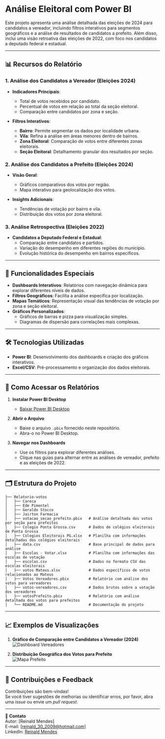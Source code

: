 # Análise Eleitoral com Power BI  

Este projeto apresenta uma análise detalhada das eleições de 2024 para candidatos a vereador, incluindo filtros interativos para segmentos geográficos e a análise de resultados de candidatos a prefeito. Além disso, inclui uma visão retroativa das eleições de 2022, com foco nos candidatos a deputado federal e estadual.  

---

## 📊 **Recursos do Relatório**  

### 1. **Análise dos Candidatos a Vereador (Eleições 2024)**  
- **Indicadores Principais**:  
  - Total de votos recebidos por candidato.  
  - Percentual de votos em relação ao total da seção eleitoral.  
  - Comparação entre candidatos por zona e seção.  

- **Filtros Interativos**:  
  - **Bairro**: Permite segmentar os dados por localidade urbana.  
  - **Vila**: Refina a análise em áreas menores dentro de bairros.  
  - **Zona Eleitoral**: Comparação de votos entre diferentes zonas eleitorais.  
  - **Seção Eleitoral**: Detalhamento granular dos resultados por seção.  

### 2. **Análise dos Candidatos a Prefeito (Eleições 2024)**  
- **Visão Geral**:  
  - Gráficos comparativos dos votos por região.  
  - Mapa interativo para geolocalização dos votos.  

- **Insights Adicionais**:  
  - Tendências de votação por bairro e vila.  
  - Distribuição dos votos por zona eleitoral.  

### 3. **Análise Retrospectiva (Eleições 2022)**  
- **Candidatos a Deputado Federal e Estadual**:  
  - Comparação entre candidatos e partidos.  
  - Variação do desempenho em diferentes regiões do município.  
  - Evolução histórica do desempenho em bairros específicos.  

---

## 🚀 **Funcionalidades Especiais**  

- **Dashboards Interativos**: Relatórios com navegação dinâmica para explorar diferentes níveis de dados.  
- **Filtros Geográficos**: Facilita a análise específica por localização.  
- **Mapas Temáticos**: Representação visual das tendências de votação por zona e seção eleitoral.  
- **Gráficos Personalizados**:  
  - Gráficos de barras e pizza para visualização simples.  
  - Diagramas de dispersão para correlações mais complexas.  

---

## 🛠️ **Tecnologias Utilizadas**  

- **Power BI**: Desenvolvimento dos dashboards e criação dos gráficos interativos.  
- **Excel/CSV**: Pré-processamento e organização dos dados eleitorais.  

---

## 🔗 **Como Acessar os Relatórios**  

1. **Instalar Power BI Desktop**  
   - [Baixar Power BI Desktop](https://powerbi.microsoft.com/pt-br/desktop/)  

2. **Abrir o Arquivo**  
   - Baixe o arquivo `.pbix` fornecido neste repositório.  
   - Abra-o no Power BI Desktop.  

3. **Navegar nos Dashboards**  
   - Use os filtros para explorar diferentes análises.  
   - Clique nas guias para alternar entre as análises de vereador, prefeito e as eleições de 2022.  

---

## 🗂️ **Estrutura do Projeto**  

```plaintext  
├── Relatorio-votos  
│   ├── Careca  
│   ├── Ede Pimentel  
│   ├── Geraldo Stocco  
│   ├── Jairton Farmacia  
│   ├── votacao_secao_prefeito.pbix   # Análise detalhada dos votos por seção para prefeitos  
│   ├── Colegio Ponta Grossa.csv      # Dados de colégios eleitorais de Ponta Grossa  
│   ├── Colegios Eleitorais PG.xlsx   # Planilha com informações detalhadas dos colégios eleitorais  
│   ├── data.csv                      # Base principal de dados para análise  
│   ├── Escolas - Votar.xlsx          # Planilha com informações das escolas de votação  
│   ├── escolas.csv                   # Dados no formato CSV das escolas eleitorais  
│   ├── votos Mateus.xlsx             # Dados específicos de votos relacionados ao Mateus  
│   ├── Votos Vereadores.pbix         # Relatório com análise dos votos para vereadores  
│   ├── votos-vereadores.csv          # Dados brutos sobre a votação dos vereadores  
│   ├── votosPrefeito.pbix            # Relatório com análise detalhada dos votos para prefeitos  
│   └── README.md                     # Documentação do projeto  

```  

---

## 📈 **Exemplos de Visualizações**  

1. **Gráfico de Comparação entre Candidatos a Vereador (2024)**  
   ![Dashboard Vereadores](imagens/dashboard1.png)  

2. **Distribuição Geográfica dos Votos para Prefeito**  
   ![Mapa Prefeito](imagens/dashboard2.png)  

---

## 📝 **Contribuições e Feedback**  

Contribuições são bem-vindas!  
Se você tiver sugestões de melhorias ou identificar erros, por favor, abra uma *issue* ou envie um *pull request*.  

---  

📧 **Contato**  
Autor: [Reinald Mendes]  
E-mail: [reinald_30_2009@hotmail.com]  
LinkedIn: [Reinald Mendes](https://www.linkedin.com/in/reinald-mendes-b712b9182/) 
